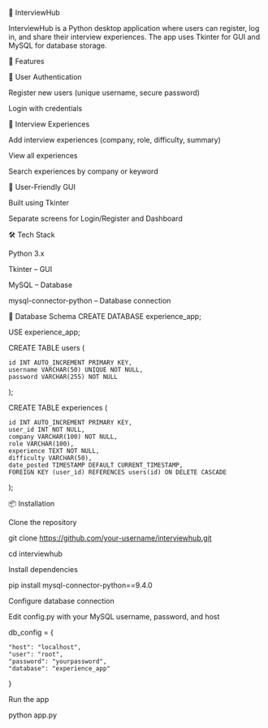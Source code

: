 📘 InterviewHub

InterviewHub is a Python desktop application where users can register, log in, and share their interview experiences.
The app uses Tkinter for GUI and MySQL for database storage.


🚀 Features


🔐 User Authentication

Register new users (unique username, secure password)

Login with credentials


📝 Interview Experiences

Add interview experiences (company, role, difficulty, summary)

View all experiences

Search experiences by company or keyword


🎨 User-Friendly GUI

Built using Tkinter

Separate screens for Login/Register and Dashboard


🛠️ Tech Stack

Python 3.x

Tkinter – GUI

MySQL – Database

mysql-connector-python – Database connection



📂 Database Schema
CREATE DATABASE experience_app;

USE experience_app;


CREATE TABLE users (

    id INT AUTO_INCREMENT PRIMARY KEY,    
    username VARCHAR(50) UNIQUE NOT NULL,
    password VARCHAR(255) NOT NULL
);

CREATE TABLE experiences (

    id INT AUTO_INCREMENT PRIMARY KEY,
    user_id INT NOT NULL,
    company VARCHAR(100) NOT NULL,
    role VARCHAR(100),
    experience TEXT NOT NULL,
    difficulty VARCHAR(50),
    date_posted TIMESTAMP DEFAULT CURRENT_TIMESTAMP,
    FOREIGN KEY (user_id) REFERENCES users(id) ON DELETE CASCADE
    
);


📦 Installation

Clone the repository

git clone https://github.com/your-username/interviewhub.git
    
cd interviewhub


Install dependencies

pip install mysql-connector-python==9.4.0 


Configure database connection

Edit config.py with your MySQL username, password, and host

db_config = {

    "host": "localhost",
    "user": "root",
    "password": "yourpassword",
    "database": "experience_app"
}


Run the app

python app.py
